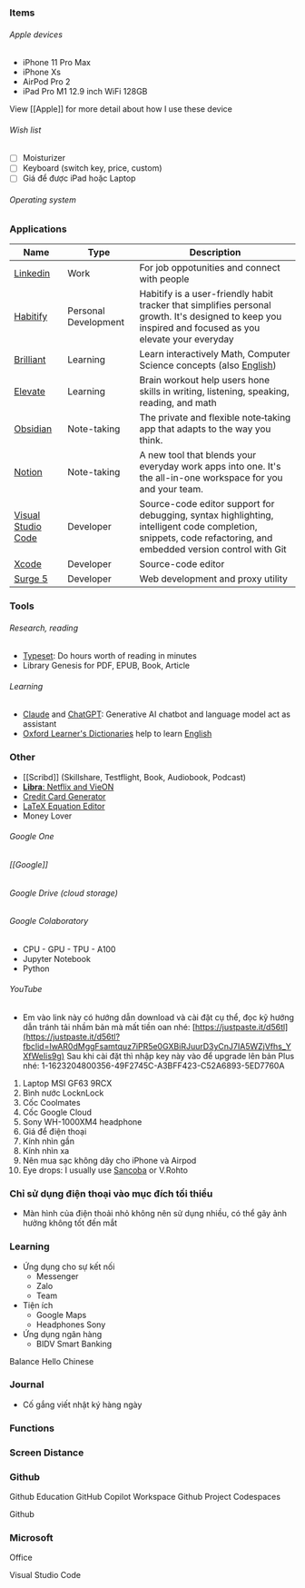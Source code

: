 ### Items

###### Apple devices

- iPhone 11 Pro Max
- iPhone Xs
- AirPod Pro 2
- iPad Pro M1 12.9 inch WiFi 128GB

View [[Apple]] for more detail about how I use these device
###### Wish list

- [ ] Moisturizer
- [ ] Keyboard (switch key, price, custom)
- [ ] Giá để được iPad hoặc Laptop
###### Operating system

### Applications

Name | Type | Description
-- | -- | --
[Linkedin](https://www.linkedin.com) | Work | For job oppotunities and connect with people
[Habitify](https://app.habitify.me) | Personal Development | Habitify is a user-friendly habit tracker that simplifies personal growth. It's designed to keep you inspired and focused as you elevate your everyday
[Brilliant](https://brilliant.org) | Learning | Learn interactively Math, Computer Science concepts (also [English](English.md))
[Elevate](https://elevateapp.com) | Learning | Brain workout help users hone skills in writing, listening, speaking, reading, and math
[Obsidian](https://obsidian.md) | Note-taking | The private and flexible note‑taking app that adapts to the way you think.
[Notion](https://www.notion.so) | Note-taking | A new tool that blends your everyday work apps into one. It's the all-in-one workspace for you and your team.
[Visual Studio Code](https://code.visualstudio.com) | Developer | Source-code editor support for debugging, syntax highlighting, intelligent code completion, snippets, code refactoring, and embedded version control with Git
[Xcode](https://developer.apple.com/xcode) | Developer | Source-code editor
[Surge 5](https://manual.nssurge.com) | Developer | Web development and proxy utility


### Tools

###### Research, reading

- [Typeset](https://typeset.io): Do hours worth of reading in minutes
- Library Genesis for PDF, EPUB, Book, Article
###### Learning

- [Claude](https://claude.ai/chats) and [ChatGPT](https://chatgpt.com): Generative AI chatbot and language model act as assistant
- [Oxford Learner's Dictionaries](https://www.oxfordlearnersdictionaries.com) help to learn [English](English.md)
### Other

- [[Scribd]] (Skillshare, Testflight, Book, Audiobook, Podcast)
- [**Libra**: Netflix and VieON](http://congmt.pro.vn/)
- [Credit Card Generator](https://dnschecker.org/credit-card-generator.php)
- [LaTeX Equation Editor](https://latexeditor.lagrida.com/)
- Money Lover
###### Google One

###### [[Google]]

###### Google Drive (cloud storage)
###### Google Colaboratory

- CPU - GPU - TPU - A100
- Jupyter Notebook
- Python
###### YouTube

- Em vào link này có hướng dẫn download và cài đặt cụ thể, đọc kỹ hướng dẫn tránh tải nhầm bản mà mất tiền oan nhé: [https://justpaste.it/d56tl](https://justpaste.it/d56tl?fbclid=IwAR0dMggFsamtquz7iPR5e0GXBiRJuurD3yCnJ7IA5WZjVfhs_YXfWeIis9g) Sau khi cài đặt thì nhập key này vào để upgrade lên bản Plus nhé: 1-1623204800356-49F2745C-A3BFF423-C52A6893-5ED7760A

1. Laptop MSI GF63 9RCX
2. Bình nước LocknLock
3. Cốc Coolmates
4. Cốc Google Cloud
5. Sony WH-1000XM4 headphone
6. Giá để điện thoại
7. Kính nhìn gần
8. Kính nhìn xa
10. Nên mua sạc không dây cho iPhone và Airpod
12. Eye drops: I usually use [Sancoba](https://www.pharmacity.vn/dung-dich-nho-mat-cai-thien-chuc-nang-dieu-tiet-sancoba-eye-drops-5ml.html) or V.Rohto

### Chỉ sử dụng điện thoại vào mục đích tối thiểu

- Màn hình của điện thoải nhỏ không nên sử dụng nhiều, có thể gây ảnh hưởng không tốt đến mắt

### Learning

- Ứng dụng cho sự kết nối
    - Messenger
    - Zalo
    - Team
- Tiện ích
    - Google Maps
    - Headphones Sony
- Ứng dụng ngân hàng
    - BIDV Smart Banking



Balance
Hello Chinese

### Journal

- Cố gắng viết nhật ký hàng ngày

### Functions

### Screen Distance

### Github

Github Education GitHub Copilot Workspace Github Project Codespaces

Github

### Microsoft

Office

Visual Studio Code
